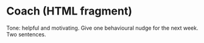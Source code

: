 # Coach (HTML fragment)

Tone: helpful and motivating. Give one behavioural nudge for the next week.
Two sentences.
